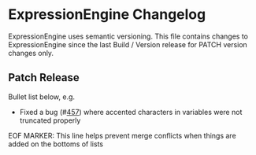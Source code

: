 # ExpressionEngine Changelog

ExpressionEngine uses semantic versioning. This file contains changes to ExpressionEngine since the last Build / Version release for PATCH version changes only.

## Patch Release

Bullet list below, e.g.
   - Fixed a bug (#[457](https://github.com/ExpressionEngine/ExpressionEngine/issues/457)) where accented characters in variables were not truncated properly



EOF MARKER: This line helps prevent merge conflicts when things are
added on the bottoms of lists
